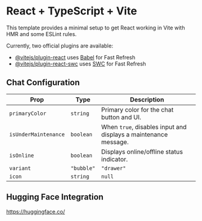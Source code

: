 # React + TypeScript + Vite

This template provides a minimal setup to get React working in Vite with HMR and some ESLint rules.

Currently, two official plugins are available:

- [@vitejs/plugin-react](https://github.com/vitejs/vite-plugin-react/blob/main/packages/plugin-react) uses [Babel](https://babeljs.io/) for Fast Refresh
- [@vitejs/plugin-react-swc](https://github.com/vitejs/vite-plugin-react/blob/main/packages/plugin-react-swc) uses [SWC](https://swc.rs/) for Fast Refresh

## Chat Configuration

| Prop                 | Type                     | Description                                                     |
| -------------------- | ------------------------ | --------------------------------------------------------------- |
| `primaryColor`       | `string`                 | Primary color for the chat button and UI.                       |
| `isUnderMaintenance` | `boolean`                | When `true`, disables input and displays a maintenance message. |
| `isOnline`           | `boolean`                | Displays online/offline status indicator.                       |
| `variant`            | `"bubble"` | `"drawer"`  | Controls the chat layout: floating bubble or full-width drawer. |
| `icon`               | `string`  | `null`       | Optional custom emoji or image URL for the chat launcher icon.  |


## Hugging Face Integration
https://huggingface.co/